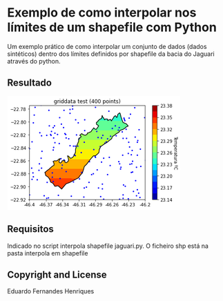 # Exemplo de como interpolar nos límites de um shapefile com Python
Um exemplo prático de como interpolar um conjunto de dados (dados sintéticos)
dentro dos límites definidos por shapefile da bacia do Jaguari através do python.


## Resultado

![Alt text](https://github.com/eduardofhenty/scripts-gerais/blob/master/interpola%20em%20shapefile/Figure%202022-08-04%20155454.png?raw=true "Resultado da interpolação")

## Requisitos
Indicado no script interpola shapefile jaguari.py.
O ficheiro shp está na pasta interpola em shapefile

## Copyright and License
Eduardo Fernandes Henriques

